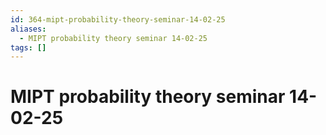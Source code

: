 ```yaml
---
id: 364-mipt-probability-theory-seminar-14-02-25
aliases:
  - MIPT probability theory seminar 14-02-25
tags: []
---
```


# MIPT probability theory seminar 14-02-25

